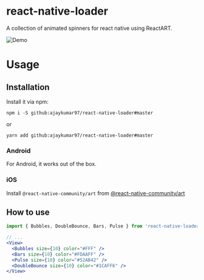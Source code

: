 # react-native-loader
A collection of animated spinners for react native using ReactART.

![Demo](http://f.cl.ly/items/2W0s3L1s3H2W1i2l3q14/react-native-loader.gif)

# Usage
## Installation
Install it via npm:

```
npm i -S github:ajaykumar97/react-native-loader#master
```
or
```
yarn add github:ajaykumar97/react-native-loader#master
```

### Android
For Android, it works out of the box.

### iOS
Install ``@react-native-community/art`` from [@react-native-community/art](https://github.com/react-native-community/art)

## How to use
```jsx
import { Bubbles, DoubleBounce, Bars, Pulse } from 'react-native-loader';

// ...
<View>
  <Bubbles size={10} color="#FFF" />
  <Bars size={10} color="#FDAAFF" />
  <Pulse size={10} color="#52AB42" />
  <DoubleBounce size={10} color="#1CAFF6" />
</View>

```
